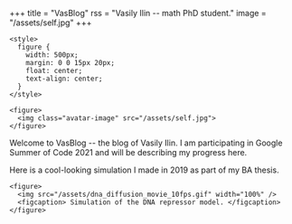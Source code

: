 +++
title = "VasBlog"
rss = "Vasily Ilin -- math PhD student."
image = "/assets/self.jpg"
+++

~~~
<style>
  figure {
    width: 500px;
    margin: 0 0 15px 20px;
    float: center;
    text-align: center;
  }
</style>

<figure>
  <img class="avatar-image" src="/assets/self.jpg">
</figure>
~~~

Welcome to VasBlog -- the blog of Vasily Ilin. I am participating in Google Summer of Code 2021 and will be describing my progress here.

Here is a cool-looking simulation I made in 2019 as part of my BA thesis.
~~~
<figure>
  <img src="/assets/dna_diffusion_movie_10fps.gif" width="100%" />
  <figcaption> Simulation of the DNA repressor model. </figcaption>
</figure>
~~~
